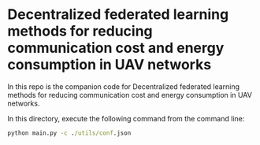 # Decentralized federated learning methods for reducing communication cost and energy consumption in UAV networks
In this repo is the companion code for Decentralized federated learning methods for reducing communication cost and energy consumption in UAV networks.

In this directory, execute the following command from the command line:
```cmd
python main.py -c ./utils/conf.json
```